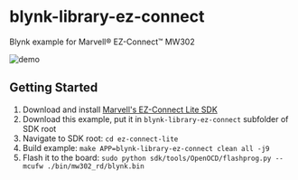 # blynk-library-ez-connect
Blynk example for Marvell® EZ-Connect™ MW302

![demo](https://github.com/vshymanskyy/blynk-library-ez-connect/raw/master/demo.png)

## Getting Started

1. Download and install [Marvell's EZ-Connect Lite SDK](https://github.com/marvell-iot/ez-connect-lite)
2. Download this example, put it in `blynk-library-ez-connect` subfolder of SDK root
2. Navigate to SDK root: `cd ez-connect-lite`
4. Build example: `make APP=blynk-library-ez-connect clean all -j9`
5. Flash it to the board: `sudo python sdk/tools/OpenOCD/flashprog.py --mcufw ./bin/mw302_rd/blynk.bin`
